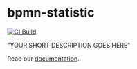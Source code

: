 # bpmn-statistic

[![CI Build](https://github.com/axonivy-market/process-analyzer/actions/workflows/ci.yml/badge.svg)](https://github.com/axonivy-market/process-analyzer/actions/workflows/ci.yml)

"YOUR SHORT DESCRIPTION GOES HERE"

Read our [documentation](process-analyzer-product/README.md).
